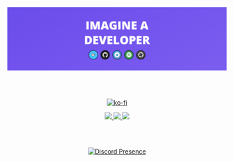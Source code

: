 <div align="center">

  <img src="https://github.com/QVGK/QVGK/blob/main/img/image.png?raw=true"/>
  
  <br/><br/>
  
  [![ko-fi](https://ko-fi.com/img/githubbutton_sm.svg)](https://ko-fi.com/qvgka)
 
  <a href="https://twitter.com/qvgka" relation="noreferrer" target="__blank">
    <img src="https://img.shields.io/badge/Twitter-1DA1F2?style=for-the-badge&logo=twitter&logoColor=white" height="40px"/>
  </a>
  
  <a href="#" relation="noreferrer" target="__blank">
    <img src="https://img.shields.io/badge/qvgk%230618-454FBF?style=for-the-badge&logo=discord&logoColor=white" height="40px"/>
  </a>
  
  <a href="mailto:qv@qvgk.org" relation="noreferrer" target="__blank">
    <img src="https://img.shields.io/badge/eMail-D14836?style=for-the-badge&logo=gmail&logoColor=white" height="40px"/>
  </a>

  <br/><br/>

  [![Discord Presence](https://lanyard.cnrad.dev/api/390410425293864962)](https://discord.com/users/390410425293864962)
  
</div>
